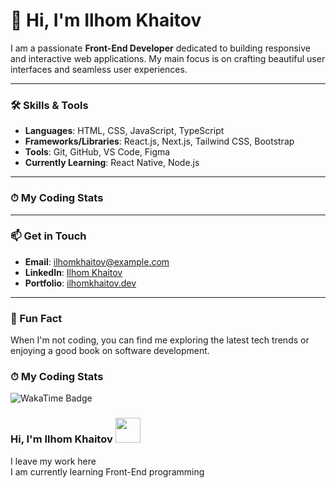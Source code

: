 # 👋 Hi, I'm Ilhom Khaitov

I am a passionate **Front-End Developer** dedicated to building responsive and interactive web applications. My main focus is on crafting beautiful user interfaces and seamless user experiences.

---

### 🛠️ Skills & Tools
- **Languages**: HTML, CSS, JavaScript, TypeScript
- **Frameworks/Libraries**: React.js, Next.js, Tailwind CSS, Bootstrap
- **Tools**: Git, GitHub, VS Code, Figma
- **Currently Learning**: React Native, Node.js

---

### ⏱ My Coding Stats
<!--START_SECTION:waka-->
<!--END_SECTION:waka-->

---

### 📫 Get in Touch
- **Email**: ilhomkhaitov@example.com  
- **LinkedIn**: [Ilhom Khaitov](https://linkedin.com/in/ilhomkhaitov)  
- **Portfolio**: [ilhomkhaitov.dev](https://ilhomkhaitov.dev)

---

### 🌟 Fun Fact
When I'm not coding, you can find me exploring the latest tech trends or enjoying a good book on software development.





### ⏱ My Coding Stats
<!--START_SECTION:waka-->
<!--END_SECTION:waka-->
![WakaTime Badge](https://wakatime.com/badge/user/29894bb0-3f0f-47c1-bfb3-596db6fab556.svg)

### Hi, I'm Ilhom Khaitov   <img src="https://media.giphy.com/media/hvRJCLFzcasrR4ia7z/giphy.gif" width="40px">

I leave my work here <br />
I am currently learning Front-End programming <br />

<!--
**Khaitov-Ilkhom/Khaitov-Ilkhom** is a ✨ _special_ ✨ repository because its `README.md` (this file) appears on your GitHub profile.

Here are some ideas to get you started:

- 🔭 I’m currently working on ...
- 🌱 I’m currently learning ...
- 👯 I’m looking to collaborate on ...
- 🤔 I’m looking for help with ...
- 💬 Ask me about ...
- 📫 How to reach me: ...
- 😄 Pronouns: ...
- ⚡ Fun fact: ...
-->
